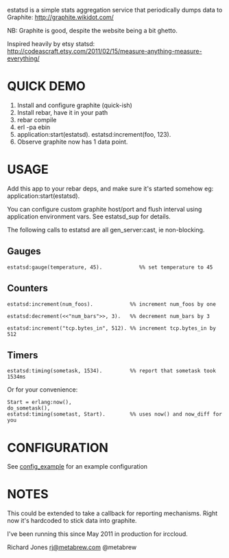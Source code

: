 estatsd is a simple stats aggregation service that periodically dumps data to
Graphite: http://graphite.wikidot.com/

NB: Graphite is good, despite the website being a bit ghetto.

Inspired heavily by etsy statsd:
http://codeascraft.etsy.com/2011/02/15/measure-anything-measure-everything/

QUICK DEMO
==========

1. Install and configure graphite (quick-ish)
2. Install rebar, have it in your path
3. rebar compile
4. erl -pa ebin
5. application:start(estatsd).
   estatsd:increment(foo, 123).
6. Observe graphite now has 1 data point.

USAGE
=====

Add this app to your rebar deps, and make sure it's started somehow
eg: application:start(estatsd).

You can configure custom graphite host/port and flush interval using
application environment vars. See estatsd_sup for details.

The following calls to estatsd are all gen_server:cast, ie non-blocking.

Gauges
--------

    estatsd:gauge(temperature, 45).            %% set temperature to 45

Counters
--------

    estatsd:increment(num_foos).            %% increment num_foos by one

    estatsd:decrement(<<"num_bars">>, 3).   %% decrement num_bars by 3

    estatsd:increment("tcp.bytes_in", 512). %% increment tcp.bytes_in by 512

Timers
------

    estatsd:timing(sometask, 1534).         %% report that sometask took 1534ms

Or for your convenience:

    Start = erlang:now(),
    do_sometask(),
    estatsd:timing(sometast, Start).        %% uses now() and now_diff for you


CONFIGURATION
=============

See [config_example](conf/estatsd.config) for an example configuration


NOTES
=====

This could be extended to take a callback for reporting mechanisms.
Right now it's hardcoded to stick data into graphite.

I've been running this since May 2011 in production for irccloud.


Richard Jones <rj@metabrew.com>
@metabrew
